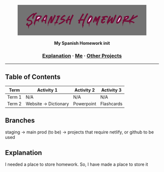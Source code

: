 <a href="https://dogehouse.tv"><p align="center">
<img height=100 src="https://raw.githubusercontent.com/otonroad/SPH/staging/zucc%20logo.png"/>

</p></a>
<p align="center">
  <strong>My Spanish Homework init</strong>
</p>

<h3 align="center">
  <a href="https://github.com/benawad/dogehouse/blob/staging/CONTRIBUTING.md">Explanation</a>
  <span> · </span>
  <a href="https://github.com/otonroad">Me</a>
  <span> · </span>
  <a href="https://github.com/otonroad?tab=repositories">Other Projects</a>
</h3>

---

## Table of Contents

| Term   | Activity 1            | Activity 2 | Activity 3 |
|--------|-----------------------|------------|------------|
| Term 1 | N/A                   | N/A        | N/A        |
| Term 2 | Website -> Dictionary | Powerpoint | Flashcards |

## Branches
staging -> main
prod (to be) -> projects that require netlify, or github to be used

## Explanation
I needed a place to store homework. So, I have made a place to store it
